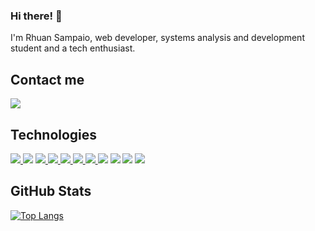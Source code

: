 ### Hi there! 👋
I'm Rhuan Sampaio, web developer, systems analysis and development student and a tech enthusiast.

  <div>
  <h2> Contact me </h2>
  
  <a href="https://www.linkedin.com/in/rhuan-sampaio/"> 
    <img src="https://img.shields.io/badge/LinkedIn-0077B5?style=for-the-badge&logo=linkedin&logoColor=white"/> </a>
  </div>
  
  
  
  <div>
  <h2> Technologies </h2>
  <a href=""><img src="https://img.shields.io/badge/JavaScript-F7DF1E?style=for-the-badge&logo=javascript&logoColor=black" />  </a>
  <a href=""><img src="https://img.shields.io/badge/HTML5-E34F26?style=for-the-badge&logo=html5&logoColor=white" /></a> 
  <a href=""><img src="https://img.shields.io/badge/CSS3-1572B6?style=for-the-badge&logo=css3&logoColor=white" />  </a>
  <a href=""><img src="https://img.shields.io/badge/Express.js-404D59?style=for-the-badge" />  </a>
  <a href=""><img src="https://img.shields.io/badge/MongoDB-4EA94B?style=for-the-badge&logo=mongodb&logoColor=white" />  </a>
  <a href=""><img src="https://img.shields.io/badge/MySQL-00000F?style=for-the-badge&logo=mysql&logoColor=white" />  </a>
  <a href=""><img src="https://img.shields.io/badge/Node.js-43853D?style=for-the-badge&logo=node.js&logoColor=white" />  </a>
  <a href=""><img src="https://img.shields.io/badge/Python-14354C?style=for-the-badge&logo=python&logoColor=white" /></a>
  <a href=""><img src="https://img.shields.io/badge/Google_Cloud-4285F4?style=for-the-badge&logo=google-cloud&logoColor=white" /></a>
  <a href=""><img src="https://img.shields.io/badge/Ubuntu-E95420?style=for-the-badge&logo=ubuntu&logoColor=white" /></a>
  <a href=""><img src="https://img.shields.io/badge/Visual_Studio_Code-0078D4?style=for-the-badge&logo=visual%20studio%20code&logoColor=white" /></a>
  </div>
    
 <div>
  <h2> GitHub Stats </h2>
   
[![Top Langs](https://github-readme-stats.vercel.app/api/top-langs/?username=rhuan-sampaio&layout=compact&theme=great-gatsby)](https://github.com/rhuan-sampaio/github-readme-stats)
 </div>

